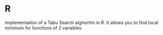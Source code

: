 # R
Implementation of a Tabu Search alghoritm in R. It allows you to find local minimum for functions of 2 variables.
